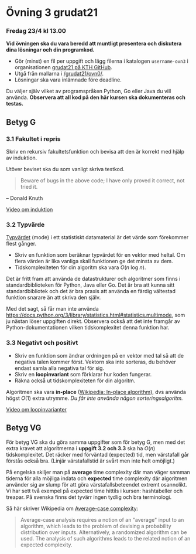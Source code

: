 # Övning 3 grudat21
### Fredag 23/4 kl 13.00

**Vid övningen ska du vara beredd att muntligt presentera och diskutera dina lösningar och din programkod.**

- Gör (minst) en fil per uppgift och lägg filerna i katalogen <code>username-ovn3</code> i organisationen [grudat21 på KTH GitHub](https://gits-15.sys.kth.se/grudat21).
- Utgå från mallarna i [/grudat21/ovn0/](https://github.com/yourbasic/grudat21/tree/master/ovn0).
- Lösningar ska vara inlämnade före deadline.

Du väljer själv vilket av programspråken Python, Go eller Java du vill använda.
**Observera att all kod på den här kursen ska dokumenteras och testas.**

## Betyg G

### 3.1 Fakultet i repris

Skriv en rekursiv fakultetsfunktion och bevisa att den är korrekt med hjälp av induktion.

Utöver beviset ska du som vanligt skriva testkod.

> Beware of bugs in the above code; I have only proved it correct, not tried it.

&ndash; Donald Knuth

[Video om induktion](https://www.youtube.com/watch?v=x8dmvJIF-MI)

### 3.2 Typvärde

[Typvärdet](https://sv.wikipedia.org/wiki/Typv%C3%A4rde) (mode)
i ett statistiskt datamaterial är det värde som förekommer flest gånger.

- Skriv en funktion som beräknar typvärdet för en vektor med heltal.
  Om flera värden är lika vanliga skall funktionen ge det minsta av dem.
- Tidskomplexiteten för din algoritm ska vara *O*(*n*&nbsp;log&nbsp;*n*).

Det är fritt fram att använda de datastrukturer och algoritmer
som finns i standardbiblioteken för Python, Java eller Go.
Det är bra att kunna sitt standardbibliotek och det är bra praxis att använda en färdig vältestad funktion
snarare än att skriva den själv.

Med det sagt, så får man inte använda https://docs.python.org/3/library/statistics.html#statistics.multimode,
som ju nästan löser uppgiften direkt.
Observera också att det inte framgår av Python-dokumentationen vilken tidskomplexitet denna funktion har.

### 3.3 Negativt och positivt

- Skriv en funktion som ändrar ordningen på en vektor med tal så att de negativa talen kommer först.
  Vektorn ska inte sorteras, du behöver endast samla alla negativa tal för sig.
- Skriv en **loopinvariant** som förklarar hur koden fungerar.
- Räkna också ut tidskomplexiteten för din algoritm.

Algoritmen ska vara **in-place** ([Wikipedia: In-place algorithm](https://en.wikipedia.org/wiki/In-place_algorithm)),
dvs använda högst *O*(1) extra utrymme. *Du får inte använda någon sorteringsalgoritm.*

[Video om loopinvarianter](https://www.youtube.com/watch?v=vVdDyI1PIUU)

## Betyg VG

För betyg VG ska du göra samma uppgifter som för betyg G,
men med det extra kravet att algoritmerna i **uppgift 3.2 och 3.3** ska ha *O*(*n*) tidskomplexitet.
Det räcker med förväntad (expected) tid, men värstafall går förstås också bra. (Linjär värstafallstid är svårt men inte helt omöjligt.)

På engelska skiljer man på **average** time complexity där man väger samman tiderna för alla möjliga indata och  **expected** time complexity där algoritmen använder sig av slump för att göra värstafallsbeteendet extremt osannolikt. Vi har sett två exempel på expected time hittils i kursen: hashtabeller och treapar. På svenska finns det tyvärr ingen tydlig och bra terminologi.

Så här skriver Wikipedia om [Average-case complexity](https://en.wikipedia.org/wiki/Average-case_complexity):

> Average-case analysis requires a notion of an "average" input to an algorithm,
> which leads to the problem of devising a probability distribution over inputs.
> Alternatively, a randomized algorithm can be used.
> The analysis of such algorithms leads to the related notion of an expected complexity.

